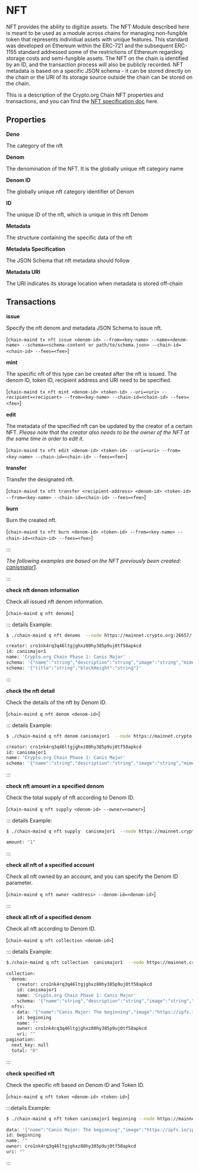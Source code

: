 # NFT 

NFT provides the ability to digitize assets. The NFT Module described here is meant to be used as a module across chains for managing non-fungible token that represents individual assets with unique features. This standard was developed on Ethereum within the ERC-721 and the subsequent ERC-1155 standard addressed some of the restrictions of Ethereum regarding storage costs and semi-fungible assets.
The NFT on the chain is identified by an ID, and the transaction process will also be publicly recorded. NFT metadata is based on a specific JSON schema - it can be stored directly on the chain or the URI of its storage source outside the chain can be stored on the chain. 

This is a description of the Crypto.org Chain NFT properties and transactions, and you can find the [NFT specification doc](https://github.com/crypto-org-chain/chain-main/tree/master/x/nft/spec) here.

## Properties

**Deno**

The category of the nft

**Denom**

The denomination of the NFT. It is the globally unique nft category name

**Denom ID** 

The globally unique nft category identifier of Denom

**ID**

The unique ID of the nft, which is unique in this nft Denom

**Metadata**

The structure containing the specific data of the nft

**Metadata Specification**

The JSON Schema that nft metadata should follow

**Metadata URI**

The URI indicates its storage location when metadata is stored off-chain



## Transactions

**issue**

Specify the nft denom and metadata JSON Schema to issue nft.

[`chain-maind tx nft issue <denom-id> --from=<key-name> --name=<denom-name> --schema=<schema-content or path/to/schema.json> --chain-id=<chain-id> --fees=<fee>`]
  
**mint**

The specific nft of this type can be created after the nft is issued. The denom ID, token ID, recipient address and URI need to be specified.

[`chain-maind tx nft mint <denom-id> <token-id> --uri=<uri> --recipient=<recipient> --from=<key-name> --chain-id=<chain-id> --fees=<fee>`]

**edit**
  
The metadata of the specified nft can be updated by the creator of a certain NFT. 
*Please note that the creator also needs to be the owner of the NFT at the same time in order to edit it.*

[`chain-maind tx nft edit <denom-id> <token-id> --uri=<uri> --from=<key-name> --chain-id=<chain-id> --fees=<fee>`]

**transfer**
  
Transfer the designated nft.

[`chain-maind tx nft transfer <recipient-address> <denom-id> <token-id> --from=<key-name> --chain-id=<chain-id> --fees=<fee>`]

**burn**
  
Burn the created nft.

[`chain-maind tx nft burn <denom-id> <token-id> --from=<key-name> --chain-id=<chain-id> --fees=<fee>`]


:::

*The following examples are based on the NFT previously been created: [canismajor1](https://crypto.org/explorer/nfts/tokens/canismajor1/beginning).*

:::

**check nft denom information**

Check all issued nft denom information.

[`chain-maind q nft denoms`]


::: details Example: 

  ```bash
$ ./chain-maind q nft denoms  --node https://mainnet.crypto.org:26657/

  creator: cro1nk4rq3q46ltgjghxz80hy385p9uj0tf58apkcd
  id: canismajor1
  name: 'Crypto.org Chain Phase 1: Canis Major'
  schema: '{"name":"string","description":"string","image":"string","mimeType":"string"}'
  schema: '{"title":"string","blockHeight":"string"}'
```
:::

**check the nft detail**

Check the details of the nft by Denom ID.

[`chain-maind q nft denom <denom-id>`]

::: details Example: 

```bash
$ ./chain-maind q nft denom canismajor1  --node https://mainnet.crypto.org:26657/

creator: cro1nk4rq3q46ltgjghxz80hy385p9uj0tf58apkcd
id: canismajor1
name: 'Crypto.org Chain Phase 1: Canis Major'
schema: '{"name":"string","description":"string","image":"string","mimeType":"string"}'

```
:::

**check nft amount in a specified denom**
  
Check the total supply of nft according to Denom ID. 
  
[`chain-maind q nft supply <denom-id> --owner=<owner>`]

::: details Example:  

```bash
$ ./chain-maind q nft supply  canismajor1  --node https://mainnet.crypto.org:26657/

amount: "1"
```
:::


**check all nft of a specified account**
  
Check all nft owned by an account, and you can specify the Denom ID parameter.
  
[`chain-maind q nft owner <address> --denom-id=<denom-id>`]

:::

**check all nft of a specified denom**
  
Check all nft according to Denom ID.
  
[`chain-maind q nft collection <denom-id>`]

::: details Example: 
  
``` bash 
$./chain-maind q nft collection  canismajor1  --node https://mainnet.crypto.org:26657/
  
collection:
  denom:
    creator: cro1nk4rq3q46ltgjghxz80hy385p9uj0tf58apkcd
    id: canismajor1
    name: 'Crypto.org Chain Phase 1: Canis Major'
    schema: '{"name":"string","description":"string","image":"string","mimeType":"string"}'
  nfts:
  - data: '{"name":"Canis Major: The beginning","image":"https://ipfs.io/ipfs/QmUqmgx7axVihM3g29DpJRxvPHzEJLZQfWckHDM9qB5hTY","mimeType":"image/jpeg"}'
    id: beginning
    name: ""
    owner: cro1nk4rq3q46ltgjghxz80hy385p9uj0tf58apkcd
    uri: ""
pagination:
  next_key: null
  total: "0"

```
:::

 
**check specified nft**
  
Check the specific nft based on Denom ID and Token ID.
  
[`chain-maind q nft token <denom-id> <token-id>`]

:::details Example: 
  
```bash
$ ./chain-maind q nft token canismajor1 beginning --node https://mainnet.crypto.org:26657/
  
data: '{"name":"Canis Major: The beginning","image":"https://ipfs.io/ipfs/QmUqmgx7axVihM3g29DpJRxvPHzEJLZQfWckHDM9qB5hTY","mimeType":"image/jpeg"}'
id: beginning
name: ""
owner: cro1nk4rq3q46ltgjghxz80hy385p9uj0tf58apkcd
uri: ""
```
:::
